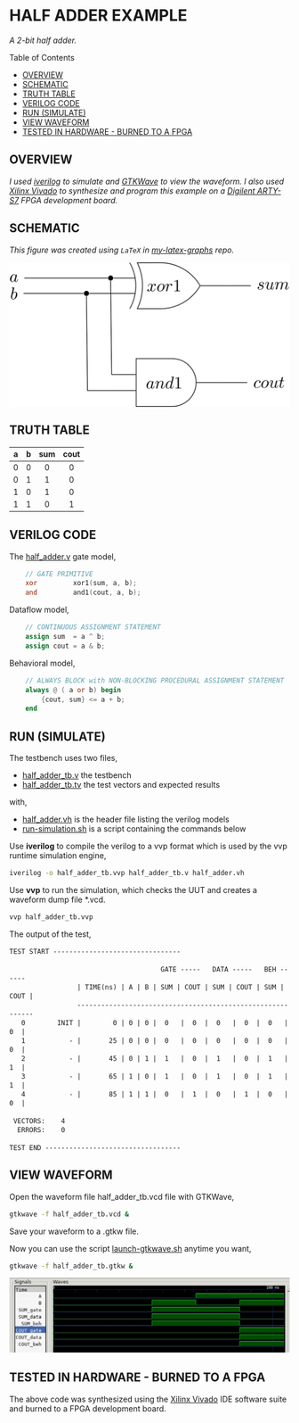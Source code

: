 # HALF ADDER EXAMPLE

_A 2-bit half adder._

Table of Contents

* [OVERVIEW](https://github.com/JeffDeCola/my-verilog-examples/tree/master/combinational-logic/data-operators/half_adder#overview)
* [SCHEMATIC](https://github.com/JeffDeCola/my-verilog-examples/tree/master/combinational-logic/data-operators/half_adder#schematic)
* [TRUTH TABLE](https://github.com/JeffDeCola/my-verilog-examples/tree/master/combinational-logic/data-operators/half_adder#truth-table)
* [VERILOG CODE](https://github.com/JeffDeCola/my-verilog-examples/tree/master/combinational-logic/data-operators/half_adder#verilog-code)
* [RUN (SIMULATE)](https://github.com/JeffDeCola/my-verilog-examples/tree/master/combinational-logic/data-operators/half_adder#run-simulate)
* [VIEW WAVEFORM](https://github.com/JeffDeCola/my-verilog-examples/tree/master/combinational-logic/data-operators/half_adder#view-waveform)
* [TESTED IN HARDWARE - BURNED TO A FPGA](https://github.com/JeffDeCola/my-verilog-examples/tree/master/combinational-logic/data-operators/half_adder#tested-in-hardware---burned-to-a-fpga)

## OVERVIEW

_I used
[iverilog](https://github.com/JeffDeCola/my-cheat-sheets/tree/master/hardware/tools/simulation/iverilog-cheat-sheet)
to simulate and
[GTKWave](https://github.com/JeffDeCola/my-cheat-sheets/tree/master/hardware/tools/simulation/gtkwave-cheat-sheet)
to view the waveform. I also used
[Xilinx Vivado](https://github.com/JeffDeCola/my-cheat-sheets/tree/master/hardware/tools/synthesis/xilinx-vivado-cheat-sheet)
to synthesize and program this example on a
[Digilent ARTY-S7](https://github.com/JeffDeCola/my-cheat-sheets/tree/master/hardware/development/fpga-development-boards/digilent-arty-s7-cheat-sheet)
FPGA development board._

## SCHEMATIC

_This figure was created using `LaTeX` in
[my-latex-graphs](https://github.com/JeffDeCola/my-latex-graphs/tree/master/mathematics/applied/electrical-engineering/combinational-logic/half_adder)
repo._

<p align="center">
    <img src="svgs/half_adder.svg"
    align="middle"
</p>

## TRUTH TABLE

| a     | b     | sum   | cout  |
|:-----:|:-----:|:-----:|:-----:|
| 0     | 0     | 0     | 0     |
| 0     | 1     | 1     | 0     |
| 1     | 0     | 1     | 0     |
| 1     | 1     | 0     | 1     |

## VERILOG CODE

The
[half_adder.v](https://github.com/JeffDeCola/my-verilog-examples/blob/master/combinational-logic/data-operators/half_adder/half_adder.v)
gate model,

```verilog
    // GATE PRIMITIVE
    xor         xor1(sum, a, b);
    and         and1(cout, a, b);
```

Dataflow model,

```verilog
    // CONTINUOUS ASSIGNMENT STATEMENT
    assign sum  = a ^ b;
    assign cout = a & b;
```

Behavioral model,

```verilog
    // ALWAYS BLOCK with NON-BLOCKING PROCEDURAL ASSIGNMENT STATEMENT
    always @ ( a or b) begin
        {cout, sum} <= a + b;
    end
```

## RUN (SIMULATE)

The testbench uses two files,

* [half_adder_tb.v](https://github.com/JeffDeCola/my-verilog-examples/blob/master/combinational-logic/data-operators/half_adder/half_adder_tb.v)
  the testbench
* [half_adder_tb.tv](https://github.com/JeffDeCola/my-verilog-examples/blob/master/combinational-logic/data-operators/half_adder/half_adder_tb.tv)
  the test vectors and expected results

with,

* [half_adder.vh](https://github.com/JeffDeCola/my-verilog-examples/blob/master/combinational-logic/data-operators/half_adder/half_adder.vh)
  is the header file listing the verilog models
* [run-simulation.sh](https://github.com/JeffDeCola/my-verilog-examples/blob/master/combinational-logic/data-operators/half_adder/run-simulation.sh)
  is a script containing the commands below

Use **iverilog** to compile the verilog to a vvp format
which is used by the vvp runtime simulation engine,

```bash
iverilog -o half_adder_tb.vvp half_adder_tb.v half_adder.vh
```

Use **vvp** to run the simulation, which checks the UUT
and creates a waveform dump file *.vcd.

```bash
vvp half_adder_tb.vvp
```

The output of the test,

```text
TEST START --------------------------------

                                      GATE -----   DATA -----   BEH ------  
                 | TIME(ns) | A | B | SUM | COUT | SUM | COUT | SUM | COUT |
                 -----------------------------------------------------------
   0        INIT |        0 | 0 | 0 |  0   |  0  |  0   |  0  |  0   |  0  |
   1           - |       25 | 0 | 0 |  0   |  0  |  0   |  0  |  0   |  0  |
   2           - |       45 | 0 | 1 |  1   |  0  |  1   |  0  |  1   |  1  |
   3           - |       65 | 1 | 0 |  1   |  0  |  1   |  0  |  1   |  1  |
   4           - |       85 | 1 | 1 |  0   |  1  |  0   |  1  |  0   |  0  |

 VECTORS:    4
  ERRORS:    0

TEST END ----------------------------------
```

## VIEW WAVEFORM

Open the waveform file half_adder_tb.vcd file with GTKWave,

```bash
gtkwave -f half_adder_tb.vcd &
```

Save your waveform to a .gtkw file.

Now you can use the script
[launch-gtkwave.sh](https://github.com/JeffDeCola/my-verilog-examples/blob/master/launch-GTKWave-script/launch-gtkwave.sh)
anytime you want,

```bash
gtkwave -f half_adder_tb.gtkw &
```

![half_adder-waveform.jpg](../../../docs/pics/combinational-logic/half_adder-waveform.jpg)

## TESTED IN HARDWARE - BURNED TO A FPGA

The above code was synthesized using the
[Xilinx Vivado](https://github.com/JeffDeCola/my-cheat-sheets/tree/master/hardware/tools/synthesis/xilinx-vivado-cheat-sheet)
IDE software suite and burned to a FPGA development board.
